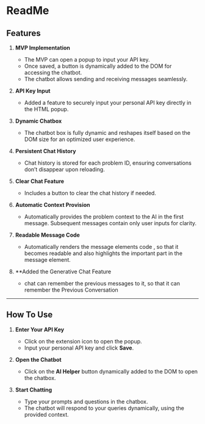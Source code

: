 # ReadMe


## Features

1. **MVP Implementation**  
   - The MVP can open a popup to input your API key.  
   - Once saved, a button is dynamically added to the DOM for accessing the chatbot.  
   - The chatbot allows sending and receiving messages seamlessly.

2. **API Key Input**  
   - Added a feature to securely input your personal API key directly in the HTML popup.

3. **Dynamic Chatbox**  
   - The chatbot box is fully dynamic and reshapes itself based on the DOM size for an optimized user experience.

4. **Persistent Chat History**  
   - Chat history is stored for each problem ID, ensuring conversations don’t disappear upon reloading.

5. **Clear Chat Feature**  
   - Includes a button to clear the chat history if needed.

6. **Automatic Context Provision**  
   - Automatically provides the problem context to the AI in the first message. Subsequent messages contain only user inputs for clarity.
     
7. **Readable Message Code**  
   - Automatically renders the message elements code , so that it becomes readable and also highlights the important part in the message element.
   
8. **Added the Generative Chat Feature 
   - chat can remember the previous messages to it, so that it can remember the Previous Conversation  

---

## How To Use

1. **Enter Your API Key**  
   - Click on the extension icon to open the popup.  
   - Input your personal API key and click **Save**.  

2. **Open the Chatbot**  
   - Click on the **AI Helper** button dynamically added to the DOM to open the chatbox.  

3. **Start Chatting**  
   - Type your prompts and questions in the chatbox.  
   - The chatbot will respond to your queries dynamically, using the provided context.
